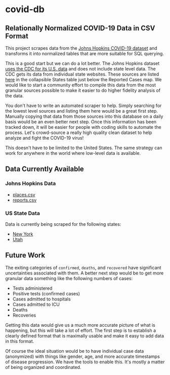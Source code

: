 # covid-db

## Relationally Normalized COVID-19 Data in CSV Format

This project scrapes data from the [Johns Hopkins COVID-19
dataset](https://github.com/CSSEGISandData/COVID-19) and transforms it into
normalized tables that are more suitable for SQL querying.

This is a good start but we can do a lot better.  The Johns Hopkins dataset
[uses the CDC for its U.S.
data](https://github.com/CSSEGISandData/COVID-19/blame/master/README.md#L30)
and does not include state level data.  The CDC gets its data from individual
state websites.  These sources are listed
[here](https://www.cdc.gov/coronavirus/2019-ncov/index.html) in the collapsible
States table just below the Reported Cases map.  We would like to start a
community effort to compile this data from the most granular sources possible
to make it easier to do higher fidelity analysis of the data.

You don't have to write an automated scraper to help.  Simply searching for
the lowest level sources and listing them here would be a great first step.
Manually copying that data from those sources into this database on a daily
basis would be an even better next step.  Once this information has been
tracked down, it will be easier for people with coding skills to automate the
process.  Let's crowd-source a really high quality clean dataset to help
analyze and fight the COVID-19 virus!

This doesn't have to be limited to the United States.  The same strategy can
work for anywhere in the world where low-level data is available.

## Data Currently Available

### Johns Hopkins Data

* [places.csv](tables/places.csv)
* [reports.csv](tables/reports.csv)

### US State Data

Data is currently being scraped for the following states:

* [New York](tables/us-states/newyork.csv)
* [Utah](tables/us-states/utah.csv)

## Future Work

The exiting categories of `confirmed`, `deaths`, and `recovered` have
significant uncertainties associated with them.  A better next step would be
to get more granular data something like the following numbers of cases:

* Tests administered
* Positive tests (confirmed cases)
* Cases admitted to hospitals
* Cases admitted to ICU
* Deaths
* Recoveries

Getting this data would give us a much more accurate picture of what is
happening, but this will take a lot of effort.  The first step is to establish
a clearly defined format that is maximally usable and make it easy to add data
in this format.

Of course the ideal situation would be to have individual case data
(anonymized) with things like gender, age, and more accurate timestamps of
disease progression. We have the tools to enable this.  It's mostly a matter
of being organized and coordinated.
